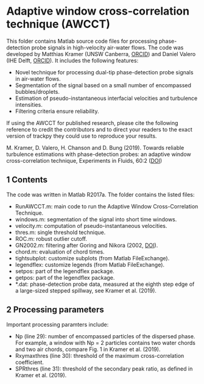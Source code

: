 Adaptive window cross-correlation technique (AWCCT)
===================================================

This folder contains Matlab source code files for processing phase-detection probe signals in high-velocity air-water flows. 
The code was developed by Matthias Kramer (UNSW Canberra, [ORCID](https://orcid.org/0000-0001-5673-2751)) and Daniel Valero (IHE Delft, [ORCID](http://orcid.org/0000-0002-7127-7547)). It includes the following features:

- Novel technique for processing dual-tip phase-detection probe signals in air-water flows.
- Segmentation of the signal based on a small number of encompassed bubbles/droplets.
- Estimation of pseudo-instantaneous interfacial velocities and turbulence intensities.
- Filtering criteria ensure reliability.


If using the AWCCT for published research, please cite the following reference to credit the contributors and to direct your readers to the exact version of trackpy they could use to reproduce your results.

M. Kramer, D. Valero, H. Chanson and D. Bung (2019). Towards reliable turbulence estimations with phase-detection probes: an adaptive window cross-correlation technique, Experiments in Fluids, 60:2 ([DOI](https://doi.org/10.1007/s00348-018-2650-9))

1 Contents
----------

The code was written in Matlab R2017a. The folder contains the listed files:
- RunAWCCT.m: main code to run the Adaptive Window Cross-Correlation Technique.
- windows.m: segmentation of the signal into short time windows.
- velocity.m: computation of pseudo-instantaneous velocities.
- thres.m: single threshold technique.
- ROC.m: robust outlier cutoff.
- GN2002.m: filtering after Goring and Nikora (2002, [DOI](https://doi.org/10.1061/(ASCE)0733-9429(2002)128:1(117))).
- chord.m: evaluation of chord times.
- tightsubplot: customize subplots (from Matlab FileExchange).
- legendflex: customize legends (from Matlab FileExchange).
- setpos: part of the legendflex package.
- getpos: part of the legendflex package. 
- *.dat: phase-detection probe data, measured at the eighth step edge of a large-sized stepped spillway, see Kramer et al. (2019).


2 Processing parameters
------------------------

Important processing paramters include:
- Np (line 29): number of encompassed particles of the dispersed phase. For example, a window with 
Np = 2 particles contains two water chords and two air chords, compare Fig. 1 in Kramer et al. (2019).
- Rxymaxthres (line 30): threshold of the maximum cross-correlation coefficient.
- SPRthres (line 31): threshold of the secondary peak ratio, as defined in Kramer et al. (2019).
 
